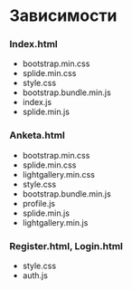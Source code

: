 # Зависимости

### Index.html

- bootstrap.min.css
- splide.min.css
- style.css
- bootstrap.bundle.min.js
- index.js
- splide.min.js

### Anketa.html

- bootstrap.min.css
- splide.min.css
- lightgallery.min.css
- style.css
- bootstrap.bundle.min.js
- profile.js
- splide.min.js
- lightgallery.min.js

### Register.html, Login.html

- style.css
- auth.js
